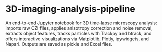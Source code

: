 # 3D-imaging-analysis-pipeline
An end-to-end Jupyter notebook for 3D time-lapse microscopy analysis: imports raw CZI files, applies anisotropy correction and noise removal, extracts object features, tracks particles with Trackpy and btrack, and offers interactive visualizations via Matplotlib, Plotly, ipywidgets, and Napari. Outputs are saved as pickle and Excel files.
